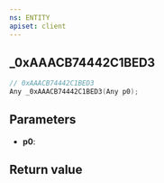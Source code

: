 ```yaml
---
ns: ENTITY
apiset: client
---
```

## _0xAAACB74442C1BED3

```c
// 0xAAACB74442C1BED3
Any _0xAAACB74442C1BED3(Any p0);
```


## Parameters
* **p0**:

## Return value

